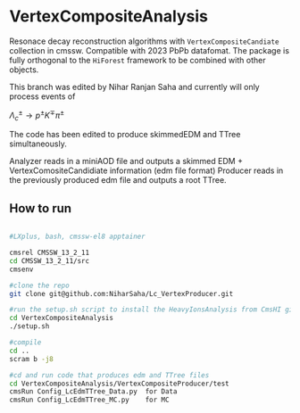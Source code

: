 # VertexCompositeAnalysis

Resonace decay reconstruction algorithms with ```VertexCompositeCandiate``` collection in cmssw. Compatible with 2023 PbPb datafomat. The package is fully orthogonal to the ```HiForest``` framework to be combined with other objects.

This branch was edited by Nihar Ranjan Saha and currently will only process events of 

$\Lambda_{c}^{\pm} \to p^{\pm}K^{\mp}\pi^{\pm}$


The code has been edited to produce skimmedEDM and TTree simultaneously.


Analyzer reads in a miniAOD file and outputs a skimmed EDM + VertexComositeCandidiate information (edm file format)
Producer reads in the previously produced edm file and outputs a root TTree.





## How to run
```bash

#LXplus, bash, cmssw-el8 apptainer

cmsrel CMSSW_13_2_11
cd CMSSW_13_2_11/src
cmsenv

#clone the repo
git clone git@github.com:NiharSaha/Lc_VertexProducer.git

#run the setup.sh script to install the HeavyIonsAnalysis from CmsHI github, to be consistent with CMSSW version 
cd VertexCompositeAnalysis
./setup.sh

#compile
cd ..
scram b -j8

#cd and run code that produces edm and TTree files 
cd VertexCompositeAnalysis/VertexCompositeProducer/test
cmsRun Config_LcEdmTTree_Data.py  for Data
cmsRun Config_LcEdmTTree_MC.py    for MC

```


